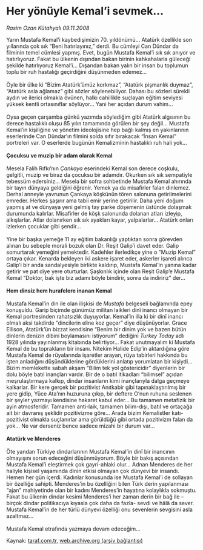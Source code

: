# Her yönüyle Kemal’i sevmek...

*Rasim Ozan Kütahyalı 09.11.2008*

<div class="yazi">Yarın Mustafa Kemal’i kaybedişimizin 70. yıldönümü... Atatürk özellikle son yıllarında çok sık “Beni hatırlayınız,” derdi. Bu cümleyi Can Dündar da filminin temel cümlesi yapmış. Evet, bugün Mustafa Kemal’i sık sık anıyor ve hatırlıyoruz. Fakat bu ülkenin dışından bakan birinin kahkahalarla güleceği şekilde hatırlıyoruz Kemal’i... Dışarıdan bakan yalın bir insan bu toplumun toplu bir ruh hastalığı geçirdiğini düşünmeden edemez... <br/><br/>Öyle bir ülke ki “Bizim Atatürk’ümüz korkmaz”, “Atatürk pişmanlık duymaz”, “Atatürk asla ağlamaz” gibi sözler söylenebiliyor. Dahası bu sözleri sürekli aydın ve ilerici olmakla övünen, halkı cahillikle suçlayan eğitim seviyesi yüksek kentli ortasınıflar söylüyor... Yani her açıdan durum vahim... <br/><br/>Oysa geçen çarşamba günkü yazımda söylediğim gibi Atatürk algısının bu derece hastalıklı oluşu 85 yılın tamamında görülen bir şey değil... Mustafa Kemal’in kişiliğine ve yönetim ideolojisine hep bağlı kalmış en yakınlarının eserlerinde Can Dündar’ın filmini solda sıfır bırakacak “İnsan Kemal” portreleri var. O eserlerde bugünün Kemalizminin hastalıklı ruh hali yok...<b> <br/><br/>Çocuksu ve muzip bir adam olarak Kemal</b> <br/><br/>Mesela Falih Rıfkı’nın <i>Çankaya</i> eserindeki Kemal son derece coşkulu, gelgitli, muzip ve biraz da çocuksu bir adamdır. Okurken sık sık sempatiyle tebessüm edersiniz... Mesela bir sofra sohbetinde Mustafa Kemal ahırında bir tayın dünyaya geldiğini öğrenir. Yemek ya da misafirler falan dinlemez. Derhal anneyle yavrunun Çankaya köşkünün tören salonuna getirilmelerini emreder. Herkes şaşırır ama tabii emir yerine getirilir. Daha yeni doğum yapmış at ve dünyaya yeni gelmiş tay parke döşemenin üstünde dolaşmak durumunda kalırlar. Misafirler de köşk salonunda dolanan atları izleyip, alkışlarlar. Atlar dolanırken sık sık ayakları kayar, yalpalarlar... Atatürk onları izlerken çocuklar gibi şendir... <br/><br/>Yine bir başka yemeğe 11 ay eğitim bakanlığı yaptıktan sonra görevden alınan bu sebeple morali bozuk olan Dr. Reşit Galip’i davet eder. Galip somurtarak yemeğini yemektedir. Kadehler ilerledikçe yine o “Muzip Kemal” ortaya çıkar. Kenarda bekleyen iki askere işaret eder, askerler işareti alınca Galip’i bir anda sandalyesiyle birlikte kaldırıp, Mustafa Kemal’in yanına kadar getirir ve pat diye yere oturturlar. Şaşkınlık içinde olan Reşit Galip’e Mustafa Kemal “Doktor, bak işte biz adamı böyle bindirir, sonra da indiririz” der...<b> <br/><br/>Hem dinsiz hem hurafelere inanan Kemal</b> <br/><br/>Mustafa Kemal’in din ile olan ilişkisi de <i>Mustafa</i> belgeseli bağlamında epey konuşuldu. Garip biçimde günümüz militan laikleri dinî inancı olmayan bir Kemal portresinden rahatsızlık duyuyorlar. Kemal’in illa ki bir dinî inancı olmalı aksi takdirde “dincilerin eline koz geçer” diye düşünüyorlar. Grace Ellison, Atatürk’ün bizzat kendisine “Benim bir dinim yok ve bazen bütün dinlerin denizin dibini boylamasını istiyorum” dediğini <i>Turkey Today</i> adlı 1928 yılında yayınlanmış kitabında belirtiyor... Fakat unutmayalım ki Mustafa Kemal de bu toprakların bir insanı. Nitekim Halide Edip’in aktardığına göre Mustafa Kemal de rüyalarında işaretler arayan, rüya tabirleri hakkında bu işten anladığını düşündüklerine gördüklerini anlatıp yorumlatan bir kişiydi... Bizim memlekette sabah akşam “Bilim tek yol göstericidir” diyenlerin bir dolu böyle batıl inançları vardır. Bir de o batıl itikadları “bilimsel” açıdan meşrulaştırmaya kalkıp, dindar insanların kimi inançlarıyla dalga geçmeye kalkarlar. Bir kere gerçek bir pozitivist Anıtkabir gibi tapınaklaştırılmış bir yere gidip, Yüce Ata’nın huzuruna çıkıp, bir deftere O’nun ruhuna seslenen bir şeyler yazmayı kendisine hakaret kabul eder... Bu tamamen metafizik bir ayin atmosferidir. Tamamen anti-laik, tamamen bilim-dışı, batıl ve ortaçağa ait bir davranış şeklidir pozitivizme göre... Arada bizim Kemalistler katı-pozitivist olmakla suçlanırlar ama görüldüğü gibi ortada pozitivizm falan da yok... Ne var derseniz bence sadece mizahi bir durum var...<b> <br/><br/>Atatürk ve Menderes</b> <br/><br/>Öte yandan Türkiye dindarlarının Mustafa Kemal’in dinî bir inancının olmayışını sorun edeceğini düşünmüyorum. Böyle bir bakış açısından Mustafa Kemal’i eleştirmek çok gayri-ahlaki olur... Adnan Menderes de her haliyle kişisel yaşamında dinin etkisi olmayan çok dünyevi bir insandı. Hemen her gün içerdi. Kadınlar konusunda ise Mustafa Kemal’i de sollayan bir özelliğe sahipti. Menderes’in bu özelliğini bilen Türk derin yapılanması “ajan” mahiyetinde olan bir kadını Menderes’in hayatına kolaylıkla sokmuştu. Fakat bu ülkenin dindar kesimi Menderes’i her zaman derin bir bağ ile –birçok dindar politikacıya kıyasla çok daha da fazla- sevdi ve hâlâ da sever. Mustafa Kemal’in de her türlü dünyevi özelliği onu sevenlerin sevgisini asla azaltmaz... <br/><br/>Mustafa Kemal etrafında yazmaya devam edeceğim...<b> </b></div>

Kaynak: [taraf.com.tr](http://www.taraf.com.tr:80/rasim-ozan-kutahyali/makale-her-yonuyle-kemali-sevmek.htm), [web.archive.org (arşiv bağlantısı)](http://web.archive.org/web/20100817110900/http://www.taraf.com.tr:80/rasim-ozan-kutahyali/makale-her-yonuyle-kemali-sevmek.htm)

